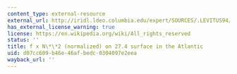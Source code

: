 ```yaml
---
content_type: external-resource
external_url: http://iridl.ldeo.columbia.edu/expert/SOURCES/.LEVITUS94/.ANNUAL/potdens/potdens/Z/partial[Z]regridLinear/X/Y/8/SM121/Y/sind/mul/2./mul/7.2700001E-05/mul/0.002/div/500/mul/9.9999997E-05/div/exch/Z/0.0274/toS/figviewer.html?my.help=more+options&map.Y.units=degree_north&map.Y.plotlast=90N&map.url=DATA+-0.02+-0.04+-0.06+-0.08+-0.1+-0.12+-0.14+-0.16+-0.18+-0.2+-0.3+-0.4+-0.5+-0.6+-0.7+-1+-2+-3+-4+0.02+0.04+0.06+0.08+0.1+0.12+0.14+0.18+0.22+0.26+0.3+0.34+0.38+0.42+0.5+0.6+0.7+VALUES+X+Y+fig-+contours+land+-fig&map.domain=+%7B+/aprod+-0.5+0.5+plotrange+X+260.+400.+plotrange+Y+-90+90+plotrange+%7D&map.domainparam=+/plotaxislength+700+psdef+/plotborder+72+psdef+/XOVY+null+psdef&map.zoom=Zoom&map.Y.plotfirst=90S&map.X.plotfirst=100W&map.X.units=degree_east&map.X.modulus=360&map.X.plotlast=40E&map.aprod.plotfirst=-0.5&map.aprod.units=1000+kilogram+meter-4&map.aprod.plotlast=0.5&map.plotaxislength=700&map.plotborder=72&map.fnt=Helvetica&map.fntsze=16&map.XOVY=auto&map.color_smoothing=1&map.iftime=25&map.mftime=25&map.fftime=200
has_external_license_warning: true
license: https://en.wikipedia.org/wiki/All_rights_reserved
status: ''
title: f x N\*\*2 (normalized) on 27.4 surface in the Atlantic
uid: d07cc609-b46e-46af-bedc-0304097e2eea
wayback_url: ''
---
```

